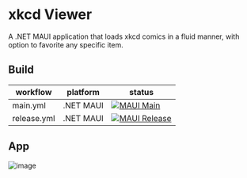 # xkcd Viewer

A .NET MAUI application that loads xkcd comics in a fluid manner, with option to favorite any specific item.

## Build

| workflow | platform | status |
|--|--|--|
| main.yml | .NET MAUI | [![MAUI Main](https://github.com/LanceMcCarthy/XkcdViewer/actions/workflows/main.yml/badge.svg)](https://github.com/LanceMcCarthy/XkcdViewer/actions/workflows/main.yml) |
| release.yml | .NET MAUI | [![MAUI Release](https://github.com/LanceMcCarthy/XkcdViewer/actions/workflows/release.yml/badge.svg)](https://github.com/LanceMcCarthy/XkcdViewer/actions/workflows/release.yml) |

## App

![image](https://github.com/user-attachments/assets/228b04db-099b-4b57-bee9-873885fb2ec3)

